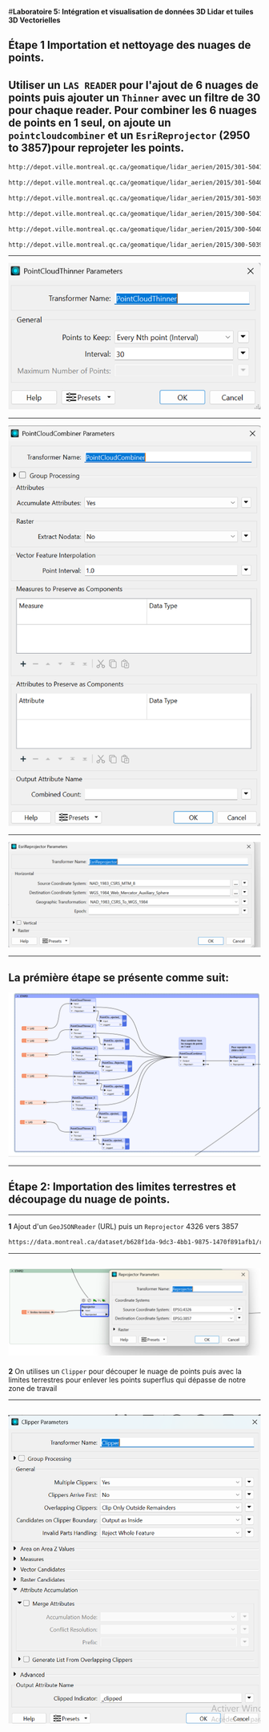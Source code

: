 #**Laboratoire 5: Intégration et visualisation de données 3D Lidar et tuiles 3D Vectorielles**

## Étape 1 Importation et nettoyage des nuages de points.

Utiliser un `LAS READER` pour l'ajout de 6 nuages de points puis ajouter un `Thinner` avec un filtre de 30 pour chaque reader. Pour combiner les 6 nuages de points en 1 seul, on ajoute un `pointcloudcombiner` et un `EsriReprojector` (2950 to 3857)pour reprojeter les points.
----

```bash
http://depot.ville.montreal.qc.ca/geomatique/lidar_aerien/2015/301-5041_2015.laz
```

```bash
http://depot.ville.montreal.qc.ca/geomatique/lidar_aerien/2015/301-5040_2015.laz
```

```bash
http://depot.ville.montreal.qc.ca/geomatique/lidar_aerien/2015/301-5039_2015.laz
```

```bash
http://depot.ville.montreal.qc.ca/geomatique/lidar_aerien/2015/300-5041_2015.laz
```

```bash
http://depot.ville.montreal.qc.ca/geomatique/lidar_aerien/2015/300-5040_2015.laz
```

```bash
http://depot.ville.montreal.qc.ca/geomatique/lidar_aerien/2015/300-5039_2015.laz
```
----

![alt text](<Thiner parameters.png>)

---

![alt text](pointcloudparameters.png)

---

![alt text](<Esri reprojector parameters.png>)

---
La prémière étape se présente comme suit: 
----
![alt text](etape1.png)

-----
## Étape 2: Importation des limites terrestres et découpage du nuage de points.
---
**1** Ajout d'un `GeoJSONReader` (URL) puis un `Reprojector` 4326 vers 3857 

```bash
https://data.montreal.ca/dataset/b628f1da-9dc3-4bb1-9875-1470f891afb1/resource/92cb062a-11be-4222-9ea5-867e7e64c5ff/download/limites-terrestres.geojson
```
-----

![alt text](<reprojector etape2.png>)
----

**2** On utilises un `Clipper` pour découper le nuage de points puis avec la limites terrestres pour enlever les points superflus qui dépasse de notre zone de travail

----
![alt text](<clipper parameters etape2.png>)
----